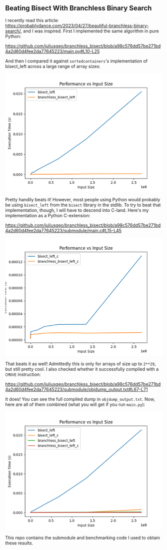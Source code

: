 ## Beating Bisect With Branchless Binary Search

I recently read this article: https://probablydance.com/2023/04/27/beautiful-branchless-binary-search/, and I was inspired.
First I implemented the same algorithm in pure Python:

https://github.com/juliusgeo/branchless_bisect/blob/a98c576dd57be271bd4a2d60d4fee2da77645223/main.py#L10-L25

And then I compared it against `sortedcontainers`'s implementation of bisect_left across a large range of array sizes:

![image](/images/1.png "Figure 1")

Pretty handily beats it! However, most people using Python would probably be using `bisect_left` from the `bisect` library in the stdlib.
To try to beat that implementation, though, I will have to descend into C-land. Here's my implementation as a Python C-extension:

https://github.com/juliusgeo/branchless_bisect/blob/a98c576dd57be271bd4a2d60d4fee2da77645223/submodule/main.c#L15-L45

![image](/images/2.png "Figure 2")

That beats it as well! Admittedly this is only for arrays of size up to `2**29`, but still pretty cool.
I also checked whether it successfully compiled with a `CMOVE` instruction:

https://github.com/juliusgeo/branchless_bisect/blob/a98c576dd57be271bd4a2d60d4fee2da77645223/submodule/objdump_output.txt#L67-L71

It does! You can see the full compiled dump in `objdump_output.txt`.
Now, here are all of them combined (what you will get if you run `main.py`):

![image](/images/3.png "Figure 3")

This repo contains the submodule and benchmarking code I used to obtain these results.
